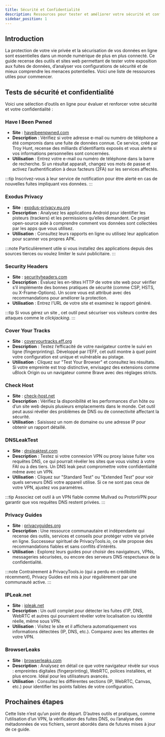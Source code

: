 ```yaml
---
title: Sécurité et Confidentialité
description: Ressources pour tester et améliorer votre sécurité et confidentialité en ligne
sidebar_position: 1
---
```


## Introduction

La protection de votre vie privée et la sécurisation de vos données en ligne sont essentielles dans un monde numérique de plus en plus connecté. Ce guide recense des outils et sites web permettant de tester votre exposition aux fuites de données, d’analyser vos configurations de sécurité et de mieux comprendre les menaces potentielles. Voici une liste de ressources utiles pour commencer.

## Tests de sécurité et confidentialité

Voici une sélection d’outils en ligne pour évaluer et renforcer votre sécurité et votre confidentialité :

### Have I Been Pwned

- **Site** : [haveibeenpwned.com](https://haveibeenpwned.com)
- **Description** : Vérifiez si votre adresse e-mail ou numéro de téléphone a été compromis dans une fuite de données connue. Ce service, créé par Troy Hunt, recense des milliards d’identifiants exposés et vous alerte si vos informations personnelles sont concernées.
- **Utilisation** : Entrez votre e-mail ou numéro de téléphone dans la barre de recherche. Si un résultat apparaît, changez vos mots de passe et activez l’authentification à deux facteurs (2FA) sur les services affectés.

:::tip
Inscrivez-vous à leur service de notification pour être alerté en cas de nouvelles fuites impliquant vos données.
:::

### Exodus Privacy

- **Site** : [exodus-privacy.eu.org](https://exodus-privacy.eu.org)
- **Description** : Analysez les applications Android pour identifier les pisteurs (trackers) et les permissions qu’elles demandent. Ce projet open-source aide à comprendre comment vos données sont collectées par les apps que vous utilisez.
- **Utilisation** : Consultez leurs rapports en ligne ou utilisez leur application pour scanner vos propres APK.

:::note
Particulièrement utile si vous installez des applications depuis des sources tierces ou voulez limiter le suivi publicitaire.
:::

### Security Headers

- **Site** : [securityheaders.com](https://securityheaders.com)
- **Description** : Évaluez les en-têtes HTTP de votre site web pour vérifier s’il implémente des bonnes pratiques de sécurité (comme CSP, HSTS, ou X-Frame-Options). Un score vous est attribué avec des recommandations pour améliorer la protection.
- **Utilisation** : Entrez l’URL de votre site et examinez le rapport généré.

:::tip
Si vous gérez un site , cet outil peut sécuriser vos visiteurs contre des attaques comme le _clickjacking_.
:::

### Cover Your Tracks

- **Site** : [coveryourtracks.eff.org](https://coveryourtracks.eff.org)
- **Description** : Testez l’efficacité de votre navigateur contre le suivi en ligne (fingerprinting). Développé par l’EFF, cet outil montre à quel point votre configuration est unique et vulnérable au pistage.
- **Utilisation** : Cliquez sur "Test Your Browser" et consultez les résultats. Si votre empreinte est trop distinctive, envisagez des extensions comme uBlock Origin ou un navigateur comme Brave avec des réglages stricts.

### Check Host

- **Site** : [check-host.net](https://check-host.net)
- **Description** : Vérifiez la disponibilité et les performances d’un hôte ou d’un site web depuis plusieurs emplacements dans le monde. Cet outil peut aussi révéler des problèmes de DNS ou de connectivité affectant la sécurité.
- **Utilisation** : Saisissez un nom de domaine ou une adresse IP pour obtenir un rapport détaillé.

### DNSLeakTest

- **Site** : [dnsleaktest.com](https://dnsleaktest.com)
- **Description** : Testez si votre connexion VPN ou proxy laisse fuiter vos requêtes DNS, ce qui pourrait révéler les sites que vous visitez à votre FAI ou à des tiers. Un DNS leak peut compromettre votre confidentialité même avec un VPN.
- **Utilisation** : Cliquez sur "Standard Test" ou "Extended Test" pour voir quels serveurs DNS votre appareil utilise. Si ce ne sont pas ceux de votre VPN, ajustez vos paramètres.

:::tip
Associez cet outil à un VPN fiable comme Mullvad ou ProtonVPN pour garantir que vos requêtes DNS restent privées.
:::

### Privacy Guides

- **Site** : [privacyguides.org](https://privacyguides.org)
- **Description** : Une ressource communautaire et indépendante qui recense des outils, services et conseils pour protéger votre vie privée en ligne. Successeur spirituel de PrivacyTools.io, ce site propose des recommandations fiables et sans conflits d’intérêts.
- **Utilisation** : Explorez leurs guides pour choisir des navigateurs, VPNs, messageries sécurisées, ou encore des serveurs DNS respectueux de la confidentialité.

:::note
Contrairement à PrivacyTools.io (qui a perdu en crédibilité récemment), Privacy Guides est mis à jour régulièrement par une communauté active.
:::

### IPLeak.net

- **Site** : [ipleak.net](https://ipleak.net)
- **Description** : Un outil complet pour détecter les fuites d’IP, DNS, WebRTC et autres qui pourraient révéler votre localisation ou identité réelle, même sous VPN.
- **Utilisation** : Visitez le site et il affichera automatiquement vos informations détectées (IP, DNS, etc.). Comparez avec les attentes de votre VPN.

### BrowserLeaks

- **Site** : [browserleaks.com](https://browserleaks.com)
- **Description** : Analysez en détail ce que votre navigateur révèle sur vous : empreintes digitales (fingerprinting), WebRTC, polices installées, et plus encore. Idéal pour les utilisateurs avancés.
- **Utilisation** : Consultez les différentes sections (IP, WebRTC, Canvas, etc.) pour identifier les points faibles de votre configuration.

## Prochaines étapes

Cette liste n’est qu’un point de départ. D’autres outils et pratiques, comme l’utilisation d’un VPN, la vérification des fuites DNS, ou l’analyse des métadonnées de vos fichiers, seront abordés dans de futures mises à jour de ce guide.
